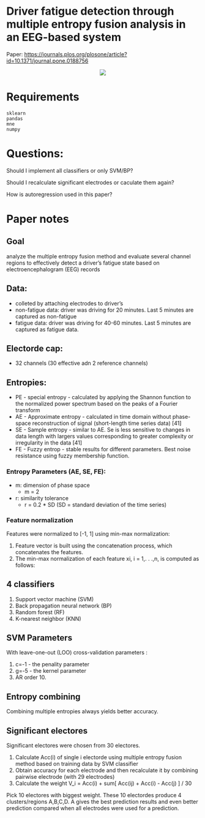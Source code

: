 # Driver fatigue detection through multiple entropy fusion analysis in an EEG-based system

Paper: https://journals.plos.org/plosone/article?id=10.1371/journal.pone.0188756

<center>

![](https://journals.plos.org/plosone/article/figure/image?size=inline&id=info:doi/10.1371/journal.pone.0188756.g002)

</center>



# Requirements
```
sklearn
pandas
mne
numpy
```

# Questions:

Should I implement all classifiers or only SVM/BP?

Should I recalculate significant electrodes or caculate them again?

How is autoregression used in this paper?





# Paper notes
## Goal
analyze the multiple entropy fusion method and evaluate several channel regions to effectively detect a driver’s fatigue state based on electroencephalogram (EEG) records


## Data:
- colleted by attaching electrodes to driver’s
- non-fatigue data: driver was driving for 20 minutes. Last 5 minutes are captured as non-fatigue
- fatigue data: driver was driving for 40-60 minutes. Last 5 minutes are captured as fatigue data. 

## Electorde cap:
- 32 channels (30 effective adn 2 reference channels)


## Entropies:
- PE - special entropy - calculated by applying the Shannon function to the normalized power spectrum based on the peaks of a Fourier transform
- AE - Approximate entropy - calculated in time domain without phase-space reconstruction of signal (short-length time series data) [41]
- SE - Sample entropy - similar to AE. Se is less sensitive to changes in data length with largers values corresponding to greater complexity or irregularity in the data [41]
- FE - Fuzzy entrop - stable results for different parameters. Best noise resistance using fuzzy membership function.

### Entropy Parameters (AE, SE, FE):
- m: dimension of phase space
	- m = 2
- r: similarity tolerance
	- r = 0.2 * SD (SD = standard deviation of the time series)

### Feature normalization
Features were normalized to [-1, 1] using min-max normalization:
1. Feature vector is built using the concatenation process, which concatenates the features.
2. The min-max normalization of each feature xi, i = 1,. . .,n, is computed as follows:


## 4 classifiers
1. Support vector machine (SVM)
2. Back propagation neural network (BP)
3. Random forest (RF)
4. K-nearest neighbor (KNN)

## SVM Parameters
With leave-one-out (LOO) cross-validation parameters :
1. c=-1 - the penality parameter
2. g=-5 - the kernel parameter
3. AR order 10.

## Entropy combining
Combining multiple entropies always yields better accuracy.

## Significant electores

Significant electores were chosen from 30 electores.
1. Calculate Acc(i) of single i electorde using multiple entropy fusion method based on training data by SVM classifier
2. Obtain accuracy for each electrode and then recalculate it by combining pairwise electrode (with 29 electrodes)
3. Calculate the weight V_i = Acc(i) + sum[ Acc(ij) + Acc(i) - Acc(j) ] / 30

Pick 10 electores with biggest weight. These 10 electordes produce 4 clusters/regions A,B,C,D. A gives the best prediction results and even better prediction compared when all electrodes were used for a prediction. 